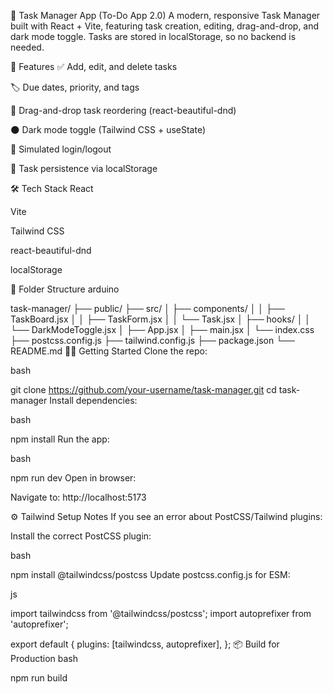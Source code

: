 📝 Task Manager App (To-Do App 2.0)
A modern, responsive Task Manager built with React + Vite, featuring task creation, editing, drag-and-drop, and dark mode toggle. Tasks are stored in localStorage, so no backend is needed.

🚀 Features
✅ Add, edit, and delete tasks

🏷️ Due dates, priority, and tags

🧩 Drag-and-drop task reordering (react-beautiful-dnd)

🌑 Dark mode toggle (Tailwind CSS + useState)

🔐 Simulated login/logout

💾 Task persistence via localStorage

🛠 Tech Stack
React

Vite

Tailwind CSS

react-beautiful-dnd

localStorage

📁 Folder Structure
arduino

task-manager/
├── public/
├── src/
│   ├── components/
│   │   ├── TaskBoard.jsx
│   │   ├── TaskForm.jsx
│   │   └── Task.jsx
│   ├── hooks/
│   │   └── DarkModeToggle.jsx
│   ├── App.jsx
│   ├── main.jsx
│   └── index.css
├── postcss.config.js
├── tailwind.config.js
├── package.json
└── README.md
🧑‍💻 Getting Started
Clone the repo:

bash

git clone https://github.com/your-username/task-manager.git
cd task-manager
Install dependencies:

bash

npm install
Run the app:

bash

npm run dev
Open in browser:

Navigate to: http://localhost:5173

⚙️ Tailwind Setup Notes
If you see an error about PostCSS/Tailwind plugins:

Install the correct PostCSS plugin:

bash

npm install @tailwindcss/postcss
Update postcss.config.js for ESM:

js

import tailwindcss from '@tailwindcss/postcss';
import autoprefixer from 'autoprefixer';

export default {
  plugins: [tailwindcss, autoprefixer],
};
📦 Build for Production
bash

npm run build
